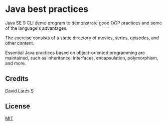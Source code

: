# Java best practices

Java SE 9 CLI demo program to demonstrate good OOP practices and some of the language's advantages.

The exercise consists of a static directory of movies, series, episodes, and other content.

Essential Java practices based on object-oriented programming are maintained, such as inheritance, interfaces, encapsulation, polymorphism, and more.

## Credits
[David Lares S](https://davidlares.com)

## License
[MIT](https://opensource.org/licenses/MIT)
